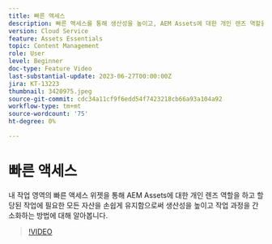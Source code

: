 ```yaml
---
title: 빠른 액세스
description: 빠른 액세스를 통해 생산성을 높이고, AEM Assets에 대한 개인 렌즈 역할을 하며, 할당된 작업에 필요한 모든 자산을 손쉽게 유지할 수 있어 워크플로를 간소화하는 방법에 대해 알아봅니다.
version: Cloud Service
feature: Assets Essentials
topic: Content Management
role: User
level: Beginner
doc-type: Feature Video
last-substantial-update: 2023-06-27T00:00:00Z
jira: KT-13223
thumbnail: 3420975.jpeg
source-git-commit: cdc34a11cf9f6edd54f7423218cb66a93a104a92
workflow-type: tm+mt
source-wordcount: '75'
ht-degree: 0%

---
```



# 빠른 액세스

내 작업 영역의 빠른 액세스 위젯을 통해 AEM Assets에 대한 개인 렌즈 역할을 하고 할당된 작업에 필요한 모든 자산을 손쉽게 유지함으로써 생산성을 높이고 작업 과정을 간소화하는 방법에 대해 알아봅니다.

>[!VIDEO](https://video.tv.adobe.com/v/3420975/?learn=on)
